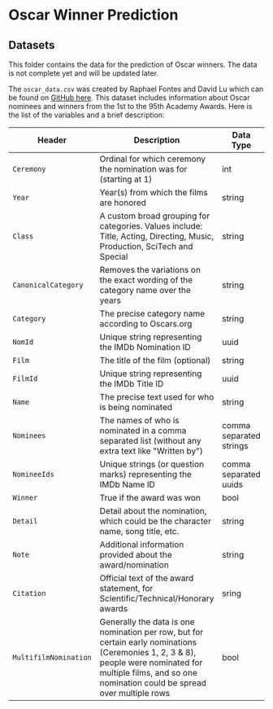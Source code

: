 # Oscar Winner Prediction

## Datasets
This folder contains the data for the prediction of Oscar winners. The data is not complete yet and will be updated later.

The `oscar_data.csv` was created by Raphael Fontes and David Lu which can be found on [GitHub here](https://github.com/DLu/oscar_data/blob/main/oscars.csv). 
This dataset includes information about Oscar nominees and winners from the 1st to the 95th Academy Awards. Here is the list of the variables and a brief description:


| Header       | Description                              | Data Type |
| ------------ | ---------------------------------------- | --------- |
| `Ceremony` | Ordinal for which ceremony the nomination was for (starting at 1)| int |
| `Year` | Year(s) from which the films are honored | string |
| `Class` | A custom broad grouping for categories. Values include: Title, Acting, Directing, Music, Production, SciTech and Special | string |
| `CanonicalCategory` | Removes the variations on the exact wording of the category name over the years | string |
| `Category` | The precise category name according to Oscars.org | string |
| `NomId` | Unique string representing the IMDb Nomination ID | uuid |
| `Film` | The title of the film (optional) | string |
| `FilmId` | Unique string representing the IMDb Title ID | uuid |
| `Name` | The precise text used for who is being nominated | string |
| `Nominees` | The names of who is nominated in a comma separated list (without any extra text like "Written by") | comma separated strings |
| `NomineeIds` | Unique strings (or question marks) representing the IMDb Name ID | comma separated uuids |
| `Winner` | True if the award was won | bool |
| `Detail` | Detail about the nomination, which could be the character name, song title, etc. | string |
| `Note` | Additional information provided about the award/nomination | string |
| `Citation` | Official text of the award statement, for Scientific/Technical/Honorary awards | sring |
| `MultifilmNomination` | Generally the data is one nomination per row, but for certain early nominations (Ceremonies 1, 2, 3 & 8), people were nominated for multiple films, and so one nomination could be spread over multiple rows | bool |
